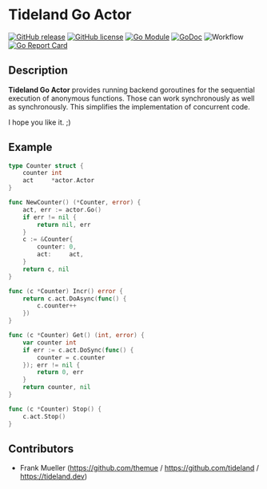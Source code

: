 # Tideland Go Actor

[![GitHub release](https://img.shields.io/github/release/tideland/go-actor.svg)](https://github.com/tideland/go-actor)
[![GitHub license](https://img.shields.io/badge/license-New%20BSD-blue.svg)](https://raw.githubusercontent.com/tideland/go-actor/master/LICENSE)
[![Go Module](https://img.shields.io/github/go-mod/go-version/tideland/go-actor)](https://github.com/tideland/go-actor/blob/master/go.mod)
[![GoDoc](https://godoc.org/tideland.dev/go/actor?status.svg)](https://pkg.go.dev/mod/tideland.dev/go/actor?tab=packages)
![Workflow](https://github.com/tideland/go-actor/actions/workflows/build.yml/badge.svg)
[![Go Report Card](https://goreportcard.com/badge/github.com/tideland/go-actor)](https://goreportcard.com/report/tideland.dev/go/actor)

## Description

**Tideland Go Actor** provides running backend goroutines for the sequential execution
of anonymous functions. Those can work synchronously as well as synchronously. This simplifies
the implementation of concurrent code.

I hope you like it. ;)

## Example

```go
type Counter struct {
	counter int
	act     *actor.Actor
}

func NewCounter() (*Counter, error) {
	act, err := actor.Go()
	if err != nil {
		return nil, err
	}
	c := &Counter{
		counter: 0,
		act:     act,
	}
	return c, nil
}

func (c *Counter) Incr() error {
	return c.act.DoAsync(func() {
		c.counter++
	})
}

func (c *Counter) Get() (int, error) {
	var counter int
	if err := c.act.DoSync(func() {
		counter = c.counter
	}); err != nil {
		return 0, err
	}
	return counter, nil
}

func (c *Counter) Stop() {
	c.act.Stop()
}
```

## Contributors

- Frank Mueller (https://github.com/themue / https://github.com/tideland / https://tideland.dev)

